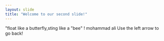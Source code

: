 ```yaml
---
layout: slide
title: "Welcome to our second slide!"
---
```

"float like a butterfly,sting like a "bee" ! mohammad ali
Use the left arrow to go back!
